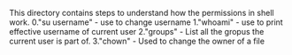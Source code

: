 This directory contains steps to understand how the permissions in shell work.
0."su username" - use to change username
1."whoami" - use to print effective username of current user
2."groups" - List all the gropus the current user is part of.
3."chown" - Used to change the owner of a file 

